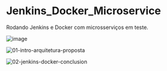 # Jenkins_Docker_Microservice 


Rodando Jenkins e Docker com microsserviços em teste.


![image](https://user-images.githubusercontent.com/43301551/207126602-71ee057e-aa08-42ff-ac1f-71c7b806a79a.png)




![01-intro-arquitetura-proposta](https://user-images.githubusercontent.com/43301551/207126393-1c9d08a8-be22-4227-aec9-fec3b5024232.png)


![02-jenkins-docker-conclusion](https://user-images.githubusercontent.com/43301551/207126401-370f4c4e-b06c-44d4-9fa6-0cc7d8929a68.png)










